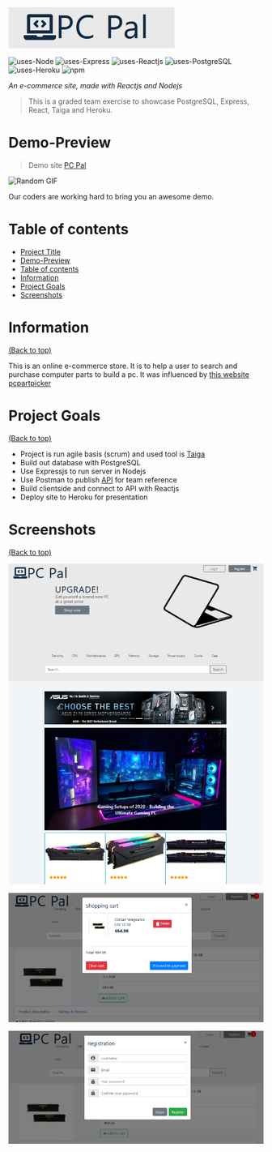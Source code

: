 <!-- # PC Pal -->
![banner](banner.png)

<!-- Add buttons here -->
<!-- ![uses-javascript](https://badgen.net/badge/Uses/Javascript/f0db4f) -->
![uses-Node](https://badgen.net/badge/Uses/NodeJS/80bd01)
![uses-Express](https://badgen.net/badge/Uses/ExpressJS/f0db4f)
![uses-Reactjs](https://badgen.net/badge/Uses/Reactjs/148ecb)
![uses-PostgreSQL](https://badgen.net/badge/Uses/PostgreSQL/323fcb)
![uses-Heroku](https://badgen.net/badge/Uses/Heroku/5a1db2)
![npm](https://img.shields.io/npm/v/npm?style=plastic)

*An e-commerce site, made with Reactjs and Nodejs*



> This is a graded team exercise to showcase PostgreSQL, Express, React, Taiga and Heroku.

# Demo-Preview

> Demo site [PC Pal](https://pcpal.netlify.app/)

<!-- Add a demo for your project -->

<!-- After you have written about your project, it is a good idea to have a demo/preview(**video/gif/screenshots** are good options) of your project so that people can know what to expect in your project. You could also add the demo in the previous section with the product description.

Here is a random GIF as a placeholder.-->

![Random GIF](https://media.giphy.com/media/ZVik7pBtu9dNS/giphy.gif) 

Our coders are working hard to bring you an awesome demo.

# Table of contents

<!-- After you have introduced your project, it is a good idea to add a **Table of contents** or **TOC** as **cool** people say it. This would make it easier for people to navigate through your README and find exactly what they are looking for.

Here is a sample TOC(*wow! such cool!*) that is actually the TOC for this README. -->

- [Project Title](#compstore)
- [Demo-Preview](#demo-preview)
- [Table of contents](#table-of-contents)
- [Information](#usage)
- [Project Goals](#project-goals)
- [Screenshots](#screenshots)


# Information
[(Back to top)](#table-of-contents)

<!-- This is optional and it is used to give the user info on how to use the project after installation. This could be added in the Installation section also. -->

This is an online e-commerce store. It is to help a user to search and purchase computer parts to build a pc. It was influenced by [this website pcpartpicker](https://pcpartpicker.com/)

# Project Goals
[(Back to top)](#table-of-contents)

- Project is run agile basis (scrum) and used tool is [Taiga](https://www.taiga.io)
- Build out database with PostgreSQL
- Use Expressjs to run server in Nodejs
- Use Postman to publish [API](https://documenter.getpostman.com/view/5293214/TVemBUm6#01e74731-5bea-4657-849a-d65f0d66d4e4) for team reference
- Build clientside and connect to API with Reactjs
- Deploy site to Heroku for presentation

# Screenshots
[(Back to top)](#table-of-contents)

![home-screen](Screenshot1.png)

![cart-screen](Screenshot2.png)

![register-screen](Screenshot3.png)
